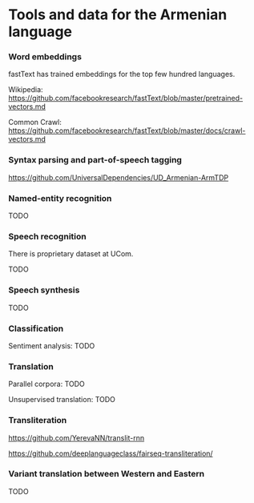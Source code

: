 # Tools and data for the Armenian language


### Word embeddings

fastText has trained embeddings for the top few hundred languages.

Wikipedia: https://github.com/facebookresearch/fastText/blob/master/pretrained-vectors.md

Common Crawl: https://github.com/facebookresearch/fastText/blob/master/docs/crawl-vectors.md


### Syntax parsing and part-of-speech tagging

https://github.com/UniversalDependencies/UD_Armenian-ArmTDP


### Named-entity recognition

TODO


### Speech recognition

There is proprietary dataset at UCom.

TODO


### Speech synthesis

TODO


### Classification

Sentiment analysis: TODO


### Translation

Parallel corpora: TODO

Unsupervised translation: TODO


### Transliteration

https://github.com/YerevaNN/translit-rnn

https://github.com/deeplanguageclass/fairseq-transliteration/


### Variant translation between Western and Eastern

TODO

